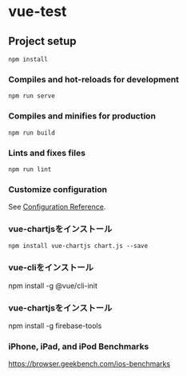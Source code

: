 # vue-test

## Project setup
```
npm install
```

### Compiles and hot-reloads for development
```
npm run serve
```

### Compiles and minifies for production
```
npm run build
```

### Lints and fixes files
```
npm run lint
```

### Customize configuration
See [Configuration Reference](https://cli.vuejs.org/config/).

### vue-chartjsをインストール
```
npm install vue-chartjs chart.js --save
```
### vue-cliをインストール
npm install -g @vue/cli-init

### vue-chartjsをインストール
npm install -g firebase-tools

### iPhone, iPad, and iPod Benchmarks
https://browser.geekbench.com/ios-benchmarks